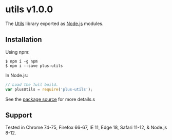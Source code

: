 # utils v1.0.0

The [Utils](https://utils.itnoemo.com/) library exported as [Node.js](https://nodejs.org/) modules.

## Installation

Using npm:
```shell
$ npm i -g npm
$ npm i --save plus-utils
```

In Node.js:
```js
// Load the full build.
var plusUtils = require('plus-utils');
```
See the [package source](https://github.com/weixiaodece/plus-utils) for more details.s

## Support

Tested in Chrome 74-75, Firefox 66-67, IE 11, Edge 18, Safari 11-12, & Node.js 8-12.
